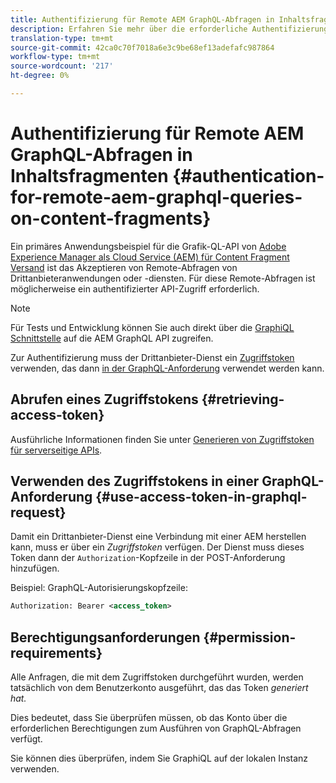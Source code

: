```yaml
---
title: Authentifizierung für Remote AEM GraphQL-Abfragen in Inhaltsfragmenten
description: Erfahren Sie mehr über die erforderliche Authentifizierung für Remote AEM GraphQL-Abfragen.
translation-type: tm+mt
source-git-commit: 42ca0c70f7018a6e3c9be68ef13adefafc987864
workflow-type: tm+mt
source-wordcount: '217'
ht-degree: 0%

---
```



# Authentifizierung für Remote AEM GraphQL-Abfragen in Inhaltsfragmenten {#authentication-for-remote-aem-graphql-queries-on-content-fragments}

Ein primäres Anwendungsbeispiel für die Grafik-QL-API von [Adobe Experience Manager als Cloud Service (AEM) für Content Fragment Versand](/help/assets/content-fragments/graphql-api-content-fragments.md) ist das Akzeptieren von Remote-Abfragen von Drittanbieteranwendungen oder -diensten.  Für diese Remote-Abfragen ist möglicherweise ein authentifizierter API-Zugriff erforderlich.

>[!NOTE]
>
>Für Tests und Entwicklung können Sie auch direkt über die [GraphiQL Schnittstelle](/help/assets/content-fragments/graphql-api-content-fragments.md#graphiql-interface) auf die AEM GraphQL API zugreifen.

Zur Authentifizierung muss der Drittanbieter-Dienst ein [Zugriffstoken](#access-token) verwenden, das dann [in der GraphQL-Anforderung](#use-access-token-in-graphql-request) verwendet werden kann.

## Abrufen eines Zugriffstokens {#retrieving-access-token}

Ausführliche Informationen finden Sie unter [Generieren von Zugriffstoken für serverseitige APIs](/help/implementing/developing/introduction/generating-access-tokens-for-server-side-apis.md).

## Verwenden des Zugriffstokens in einer GraphQL-Anforderung {#use-access-token-in-graphql-request}

Damit ein Drittanbieter-Dienst eine Verbindung mit einer AEM herstellen kann, muss er über ein *Zugriffstoken* verfügen. Der Dienst muss dieses Token dann der `Authorization`-Kopfzeile in der POST-Anforderung hinzufügen.

Beispiel: GraphQL-Autorisierungskopfzeile:

```xml
Authorization: Bearer <access_token>
```

## Berechtigungsanforderungen {#permission-requirements}

Alle Anfragen, die mit dem Zugriffstoken durchgeführt wurden, werden tatsächlich von dem Benutzerkonto ausgeführt, das das Token *generiert hat.*

Dies bedeutet, dass Sie überprüfen müssen, ob das Konto über die erforderlichen Berechtigungen zum Ausführen von GraphQL-Abfragen verfügt.

Sie können dies überprüfen, indem Sie GraphiQL auf der lokalen Instanz verwenden.
